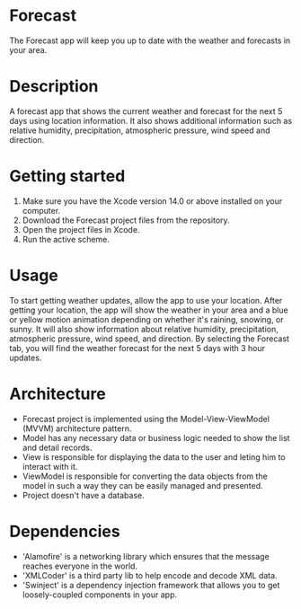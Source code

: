 #  Forecast

The Forecast app will keep you up to date with the weather and forecasts in your area.

#  Description

A forecast app that shows the current weather and forecast for the next 5 days using location information.
It also shows additional information such as relative humidity, precipitation, atmospheric pressure, wind speed and direction.

#  Getting started

1. Make sure you have the Xcode version 14.0 or above installed on your computer.
2. Download the Forecast project files from the repository.
3. Open the project files in Xcode.
4. Run the active scheme.

#  Usage

To start getting weather updates, allow the app to use your location.
After getting your location, the app will show the weather in your area and a blue or yellow motion animation depending on whether it's raining, snowing, or sunny.
It will also show information about relative humidity, precipitation, atmospheric pressure, wind speed, and direction.
By selecting the Forecast tab, you will find the weather forecast for the next 5 days with 3 hour updates.

# Architecture

* Forecast project is implemented using the Model-View-ViewModel (MVVM) architecture pattern.
* Model has any necessary data or business logic needed to show the list and detail records.
* View is responsible for displaying the data to the user and leting him to interact with it.
* ViewModel is responsible for converting the data objects from the model in such a way they can be easily managed and presented.
* Project doesn't have a database.

# Dependencies

* 'Alamofire' is a networking library which ensures that the message reaches everyone in the world.
* 'XMLCoder' is a third party lib to help encode and decode XML data.
* 'Swinject' is a dependency injection framework that allows you to get loosely-coupled components in your app.

